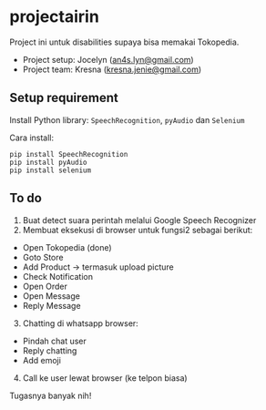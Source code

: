 # projectairin
Project ini untuk disabilities supaya bisa memakai Tokopedia.
* Project setup: Jocelyn (an4s.lyn@gmail.com)
* Project team: Kresna (kresna.jenie@gmail.com)

## Setup requirement

Install Python library: `SpeechRecognition`, `pyAudio` dan `Selenium`

Cara install:

```
pip install SpeechRecognition
pip install pyAudio
pip install selenium
```

## To do

1. Buat detect suara perintah melalui Google Speech Recognizer
2. Membuat eksekusi di browser untuk fungsi2 sebagai berikut:

* Open Tokopedia (done)
* Goto Store 
* Add Product -> termasuk upload picture
* Check Notification
* Open Order
* Open Message
* Reply Message

3. Chatting di whatsapp browser:

* Pindah chat user
* Reply chatting
* Add emoji

4. Call ke user lewat browser (ke telpon biasa)

Tugasnya banyak nih!
